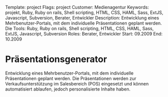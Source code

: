 Template: project
Flags: project
Customer: Medienagentur
Keywords: projekt, Ruby, Ruby on rails, Shell scripting, HTML, CSS, HAML, Sass, ExtJS, Javascript, Subversion, Berater, Entwickler
Description: Entwicklung eines Mehrbenutzer-Portals, mit dem individuelle Präsentationen geplant werden. Die
Tools: Ruby, Ruby on rails, Shell scripting, HTML, CSS, HAML, Sass, ExtJS, Javascript, Subversion
Roles: Berater, Entwickler
Start: 09.2009
End: 10.2009

# Präsentationsgenerator

Entwicklung eines Mehrbenutzer-Portals, mit dem individuelle Präsentationen geplant werden. Die Präsentationen werden zur Verkaufsunterstützung im Salesbereich (POS) eingesetzt und können automatisiert ablaufen, jedoch personalisierte Inhalte haben.


